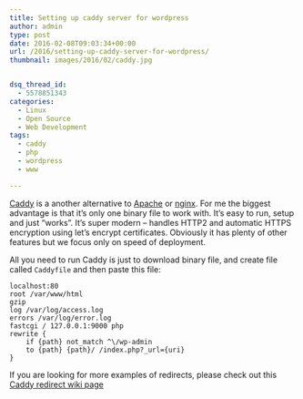 ```yaml
---
title: Setting up caddy server for wordpress
author: admin
type: post
date: 2016-02-08T09:03:34+00:00
url: /2016/setting-up-caddy-server-for-wordpress/
thumbnail: images/2016/02/caddy.jpg


dsq_thread_id:
  - 5578851343
categories:
  - Linux
  - Open Source
  - Web Development
tags:
  - caddy
  - php
  - wordpress
  - www

---
```

[Caddy](https://caddyserver.com) is a another alternative to [Apache](https://httpd.apache.org) or [nginx](http://nginx.org). For me the biggest advantage is that it’s only one binary file to work with. It’s easy to run, setup and just “works”. It’s super modern – handles HTTP2 and automatic HTTPS encryption using let’s encrypt certificates. Obviously it has plenty of other features but we focus only on speed of deployment.

<!--more-->

All you need to run Caddy is just to download binary file, and create file called `Caddyfile` and then paste this file:

```
localhost:80
root /var/www/html
gzip
log /var/log/access.log
errors /var/log/error.log
fastcgi / 127.0.0.1:9000 php
rewrite {
    if {path} not_match ^\/wp-admin
    to {path} {path}/ /index.php?_url={uri}
}
```


If you are looking for more examples of redirects, please check out this [Caddy redirect wiki page](https://github.com/mholt/caddy/wiki/Troubleshooting-PHP-FPM-and-FastCGI)